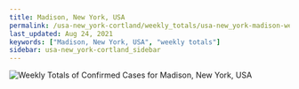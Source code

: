 ```yaml
---
title: Madison, New York, USA
permalink: /usa-new_york-cortland/weekly_totals/usa-new_york-madison-weekly_totals.html
last_updated: Aug 24, 2021
keywords: ["Madison, New York, USA", "weekly totals"]
sidebar: usa-new_york-cortland_sidebar
---
```


![Weekly Totals of Confirmed Cases for Madison, New York, USA](/covid_tracker/images/graphs/usa-new_york-madison-weekly_totals_graph.png)
